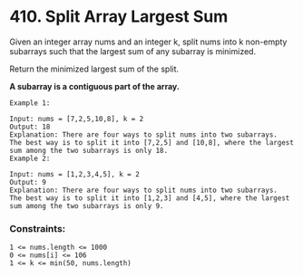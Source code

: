 # 410. Split Array Largest Sum

Given an integer array nums and an integer k, split nums into k non-empty subarrays such that the largest sum of any subarray is minimized.

Return the minimized largest sum of the split.

**A subarray is a contiguous part of the array.**

```
Example 1:

Input: nums = [7,2,5,10,8], k = 2
Output: 18
Explanation: There are four ways to split nums into two subarrays.
The best way is to split it into [7,2,5] and [10,8], where the largest sum among the two subarrays is only 18.
Example 2:

Input: nums = [1,2,3,4,5], k = 2
Output: 9
Explanation: There are four ways to split nums into two subarrays.
The best way is to split it into [1,2,3] and [4,5], where the largest sum among the two subarrays is only 9.
```

### Constraints:
```
1 <= nums.length <= 1000
0 <= nums[i] <= 106
1 <= k <= min(50, nums.length)
```